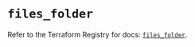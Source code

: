 # `files_folder`

Refer to the Terraform Registry for docs: [`files_folder`](https://registry.terraform.io/providers/files-com/files/0.1.365/docs/resources/folder).
